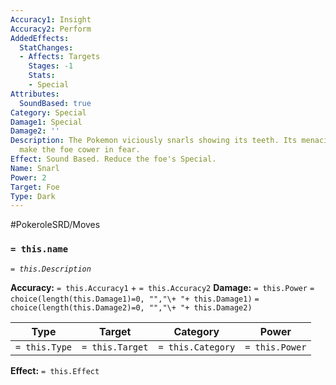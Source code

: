 ```yaml
---
Accuracy1: Insight
Accuracy2: Perform
AddedEffects:
  StatChanges:
  - Affects: Targets
    Stages: -1
    Stats:
    - Special
Attributes:
  SoundBased: true
Category: Special
Damage1: Special
Damage2: ''
Description: The Pokemon viciously snarls showing its teeth. Its menacing look will
  make the foe cower in fear.
Effect: Sound Based. Reduce the foe's Special.
Name: Snarl
Power: 2
Target: Foe
Type: Dark
---
```


#PokeroleSRD/Moves

### `= this.name` 
*`= this.Description`*

**Accuracy:** `= this.Accuracy1` + `= this.Accuracy2`
**Damage:** `= this.Power` `= choice(length(this.Damage1)=0, "","\+ "+ this.Damage1)` `= choice(length(this.Damage2)=0, "","\+ "+ this.Damage2)`

| Type          | Target          | Category          | Power          |
| ------------- | --------------- | ----------------  | -------------- |
| `= this.Type` | `= this.Target` | `= this.Category` | `= this.Power` | 

**Effect:** `= this.Effect`